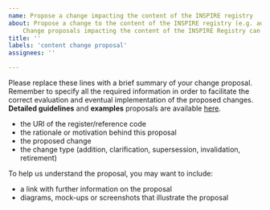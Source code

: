 ```yaml
---
name: Propose a change impacting the content of the INSPIRE registry
about: Propose a change to the content of the INSPIRE registry (e.g. addition of a reference code to a register, change to a reference code).
	Change proposals impacting the content of the INSPIRE Registry can only be submitted by the [official Submitting Organisations](../../submitting-organisations-list.md).
title: ''
labels: 'content change proposal'
assignees: ''

---
```


Please replace these lines with a brief summary of your change proposal. 
Remember to specify all the required information in order to facilitate the correct evaluation and eventual implementation of the proposed changes.
**Detailed guidelines** and **examples** proposals are available [here](../../change-proposal-guidelines.md).

- the URI of the register/reference code
- the rationale or motivation behind this proposal
- the proposed change
- the change type (addition, clarification, supersession, invalidation, retirement)

To help us understand the proposal, you may want to include:
- a link with further information on the proposal 
- diagrams, mock-ups or screenshots that illustrate the proposal

